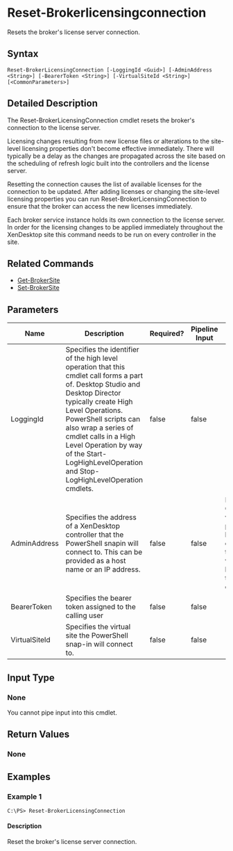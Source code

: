 ﻿
# Reset-Brokerlicensingconnection
Resets the broker's license server connection.
## Syntax
```
Reset-BrokerLicensingConnection [-LoggingId <Guid>] [-AdminAddress <String>] [-BearerToken <String>] [-VirtualSiteId <String>] [<CommonParameters>]
```
## Detailed Description
The Reset-BrokerLicensingConnection cmdlet resets the broker's connection to the license server.

Licensing changes resulting from new license files or alterations to the site-level licensing properties don't become effective immediately. There will typically be a delay as the changes are propagated across the site based on the scheduling of refresh logic built into the controllers and the license server.

Resetting the connection causes the list of available licenses for the connection to be updated. After adding licenses or changing the site-level licensing properties you can run Reset-BrokerLicensingConnection to ensure that the broker can access the new licenses immediately.

Each broker service instance holds its own connection to the license server. In order for the licensing changes to be applied immediately throughout the XenDesktop site this command needs to be run on every controller in the site.


## Related Commands

* [Get-BrokerSite](../Get-BrokerSite/)
* [Set-BrokerSite](../Set-BrokerSite/)
## Parameters
| Name   | Description | Required? | Pipeline Input | Default Value |
| --- | --- | --- | --- | --- |
| LoggingId | Specifies the identifier of the high level operation that this cmdlet call forms a part of. Desktop Studio and Desktop Director typically create High Level Operations. PowerShell scripts can also wrap a series of cmdlet calls in a High Level Operation by way of the Start-LogHighLevelOperation and Stop-LogHighLevelOperation cmdlets. | false | false |  |
| AdminAddress | Specifies the address of a XenDesktop controller that the PowerShell snapin will connect to. This can be provided as a host name or an IP address. | false | false | Localhost. Once a value is provided by any cmdlet, this value will become the default. |
| BearerToken | Specifies the bearer token assigned to the calling user | false | false |  |
| VirtualSiteId | Specifies the virtual site the PowerShell snap-in will connect to. | false | false |  |

## Input Type

### None
You cannot pipe input into this cmdlet.
## Return Values

### None

## Examples

### Example 1
```
C:\PS> Reset-BrokerLicensingConnection
```
#### Description
Reset the broker's license server connection.
